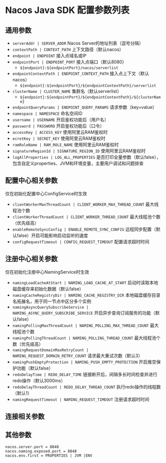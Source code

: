# Nacos Java SDK 配置参数列表

## 通用参数

- `serverAddr | SERVER_ADDR` Nacos Server的地址列表（逗号分隔）
- `contextPath | CONTEXT_PATH` 上下文路径（默认nacos）
- `endpoint | ENDPOINT` 接入点域名或IP
- `endpointPort | ENDPOINT_PORT` 接入点端口（默认8080）
  - `${endpoint}:${endpointPort}/nacos/serverlist`
- `endpointContextPath | ENDPOINT_CONTEXT_PATH` 接入点上下文（默认nacos）
  - `${endpoint}:${endpointPort}/${endpointContextPath}/serverlist`
- `clusterName | CLUSTER_NAME` 集群名（默认serverlist）
  - `${endpoint}:${endpointPort}/${endpointContextPath}/${clusterName}`
- `endpointQueryParams | ENDPOINT_QUERY_PARAMS` 请求参数（key=value）
- `namespace | NAMESPACE` 命名空间ID
- `username | USERNAME` 开启鉴权功能后（用户名）
- `password | PASSWORD` 开启鉴权功能后（口令）
- `accessKey | ACCESS_KEY` 使用阿里云RAM鉴权时
- `ecretKey | SECRET_KEY` 使用阿里云RAM鉴权时
- `ramRoleName | RAM_ROLE_NAME` 使用阿里云RAM鉴权时
- `signatureRegionId | SIGNATURE_REGION_ID` 使用阿里云RAM鉴权时
- `logAllProperties | LOG_ALL_PROPERTIES` 是否打印全量参数（默认false），包含自定义properties、JVM和环境变量，主要用户调试和问题排查

## 配置中心相关参数

仅在初始化配置中心ConfigService时生效

- `clientWorkerMaxThreadCount | CLIENT_WORKER_MAX_THREAD_COUNT` 最大线程池个数
- `clientWorkerThreadCount | CLIENT_WORKER_THREAD_COUNT` 最大线程池个数（优先级高）
- `enableRemoteSyncConfig | ENABLE_REMOTE_SYNC_CONFIG` 远程同步配置（默认false）开启可能影响启动监听的速度
- `configRequestTimeout | CONFIG_REQUEST_TIMEOUT` 配置请求超时时间

## 注册中心相关参数

仅在初始化注册中心NamingService时生效

- `namingLoadCacheAtStart | NAMING_LOAD_CACHE_AT_START` 启动时读取本地磁盘缓存来初始化数据（默认false）
- `namingCacheRegistryDir | NAMING_CACHE_REGISTRY_DIR` 本地磁盘缓存目录名拓展名，用于同一节点中区分多个实例
- `namingAsyncQuerySubscribeService | NAMING_ASYNC_QUERY_SUBSCRIBE_SERVICE` 开启异步查询订阅服务的功能（默认false）
- `namingPollingMaxThreadCount | NAMING_POLLING_MAX_THREAD_COUNT` 最大线程池个数
- `namingPollingThreadCount | NAMING_POLLING_THREAD_COUNT` 最大线程池个数（优先级高）
- `namingRequestDomainMaxRetryCount | NAMING_REQUEST_DOMAIN_RETRY_COUNT` 请求最大重试次数（默认3）
- `namingPushEmptyProtection | NAMING_PUSH_EMPTY_PROTECTION` 开启推空保护功能（默认false）
- `redoDelayTime | REDO_DELAY_TIME` 链接断开后，间隔多长时间检查并进行redo操作（默认3000ms）
- `redoDelayThreadCount | REDO_DELAY_THREAD_COUNT` 执行redo操作的线程数（默认1）
- `namingRequestTimeout | NAMING_REQUEST_TIMEOUT` 注册请求超时时间

## 连接相关参数

## 其他参数

```properties
nacos.server.port = 8848
nacos.naming.exposed.port = 8848
nacos.env.first = PROPERTIES | JVM |ENV
```
